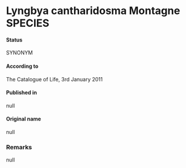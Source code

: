 Lyngbya cantharidosma Montagne SPECIES
=======

#### Status
SYNONYM

#### According to
The Catalogue of Life, 3rd January 2011

#### Published in
null

#### Original name
null

### Remarks
null
